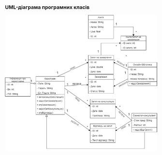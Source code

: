 ### UML-діаграма програмних класів
![UML-ProgramClasses](/2-SoftwareDesign/2.5-UMLProgramClasses/UMLProgramClasses.jpg)
